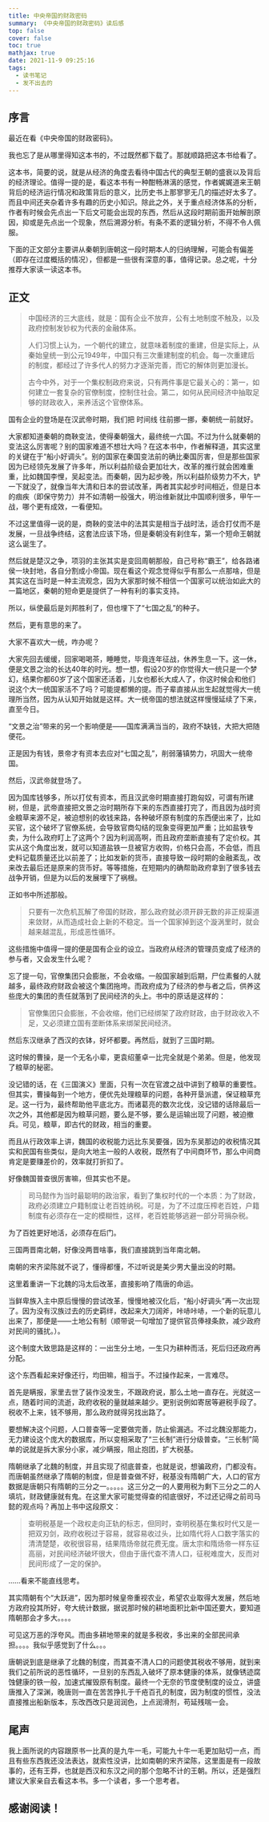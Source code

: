 ```yaml
---
title: 中央帝国的财政密码
summary: 《中央帝国的财政密码》读后感
top: false
cover: false
toc: true
mathjax: true
date: 2021-11-9 09:25:16
tags:
  - 读书笔记
  - 发不出去的
---
```


## 序言

最近在看《中央帝国的财政密码》。

我也忘了是从哪里得知这本书的，不过既然都下载了。那就顺路把这本书给看了。

这本书，简要的说，就是从经济的角度去看待中国古代的典型王朝的盛衰以及背后的经济理论。值得一提的是，看这本书有一种酣畅淋漓的感觉，作者娓娓道来王朝背后的经济运行情况和政策背后的意义，比历史书上那寥寥无几的描述好太多了。而且中间还夹杂着许多有趣的历史小知识。除此之外，关于重点经济体系的分析，作者有时候会先点出一下后文可能会出现的东西，然后从这段时期前面开始解剖原因，抑或是先点出一个现象，然后溯源分析。有条不紊的逻辑分析，不得不令人佩服。

下面的正文部分主要讲从秦朝到唐朝这一段时期本人的归纳理解，可能会有偏差（即存在过度概括的情况），但都是一些很有深意的事，值得记录。总之呢，十分推荐大家读一读这本书。

## 正文

>中国经济的三大底线，就是：国有企业不放弃，公有土地制度不触及，以及政府控制发钞权为代表的金融体系。
>
>人们习惯上认为，一个朝代的建立，就意味着制度的重建，但是实际上，从秦始皇统一到公元1949年，中国只有三次重建制度的机会。每一次重建后的制度，都经过了许多代人的努力才逐渐完善，而它的解体则更加漫长。
>
>古今中外，对于一个集权制政府来说，只有两件事是它最关心的：第一，如何建立一套复杂的官僚制度，控制住社会。第二，如何从民间经济中抽取足够的财政收入，来养活这个官僚体系。

国有企业的登场是在汉武帝时期，我们把 时间线 往前挪一挪，秦朝统一前就好。

大家都知道秦朝的商鞅变法，使得秦朝强大，最终统一六国。不过为什么就秦朝的变法这么厉害呢？别的国家难道不想壮大吗？在这本书中，作者解释道，其实这里的关键在于“船小好调头”。别的国家在秦国变法前的确比秦国厉害，但是那些国家因为已经领先发展了许多年，所以利益阶级会更加壮大，改革的推行就会困难重重，比如魏国李悝，吴起变法。而秦朝，因为起步晚，所以利益阶级势力不大，铲一下就没了，就像当年大清和日本的尝试改革，两者其实起步时间相近，但是日本的痼疾（即保守势力）并不如清朝一般强大，明治维新就比中国顺利很多，甲午一战，哪个更有成效，一看便知。

不过这里值得一说的是，商鞅的变法中的法其实是相当于战时法，适合打仗而不是发展，一旦战争终结，这套法应该下场，但是秦朝没有刹住车，第一个短命王朝就这么诞生了。

然后就是楚汉之争，项羽的主张其实是变回周朝那般，自己号称“霸王”，给各路诸侯一块封地，各自分割成小帝国。现在看这个观念觉得似乎有那么一点那啥，但是其实这在当时是一种主流观念，因为大家那时候不相信一个国家可以统治如此大的一篇地区，秦朝的短命更是提供了一种有利的事实支持。

所以，纵使最后是刘邦胜利了，但也埋下了“七国之乱”的种子。

然后，更有意思的来了。

大家不喜欢大一统，咋办呢？

大家先回去缓缓，回家喝喝茶，睡睡觉，毕竟连年征战，休养生息一下。这一休，便是文景之治的长达40年的时光。想一想，假设20岁的你觉得大一统只是一个梦幻，结果你都60岁了这个国家还活着，儿女也都长大成人了，你这时候会和他们说这个大一统国家活不了吗？可能提都懒的提。而子辈直接从出生起就觉得大一统理所当然，因为从认知开始就是这样。大一统帝国的想法就这样慢慢延续了下来，直至今日。

“文景之治”带来的另一个影响便是——国库满满当当的，政府不缺钱，大把大把随便花。

正是因为有钱，景帝才有资本去应对“七国之乱”，削弱藩镇势力，巩固大一统帝国。

然后，汉武帝就登场了。

因为国库钱够多，所以打仗有资本，而且汉武帝时期直接打跑匈奴，可谓有所建树，但是，武帝直接把文景之治时期所存下来的东西直接打完了，而且因为战时资金粮草来源不足，被迫想别的收钱来路，各种破坏原有制度的东西便出来了，比如买官，这个破坏了官僚系统，会导致官商勾结的现象变得更加严重；比如盐铁专卖，为什么政府盯上了这两个？因为利润高啊，而且政府垄断直接有了定价权。其实从这个角度出发，就可以知道盐铁一旦被官方收购，价格只会高，不会低，而且史料记载质量还比以前差了；比如发新的货币，直接导致一段时期的金融紊乱，改来改去最后还是原来的货币好。等等措施，在短期内的确帮助政府拿到了很多钱去战争开销，但是为以后的发展埋下了祸根。

正如书中所述那般。

>只要有一次危机瓦解了帝国的财政，那么政府就必须开辟无数的非正规渠道来敛财，从而造成社会上新的不稳定。当一个国家掉到这个漩涡里时，就会越来越混乱，形成恶性循环。

这些措施中值得一提的便是国有企业的设立。当政府从经济的管理员变成了经济的参与者，又会发生什么呢？

忘了提一句，官僚集团只会膨胀，不会收缩。一般国家越到后期，尸位素餐的人就越多，最终政府财政会被这个集团拖垮。而政府成为了经济的参与者之后，供养这些庞大的集团的责任就落到了民间经济的头上。书中的原话是这样的：

>官僚集团只会膨胀，不会收缩，他们已经绑架了政府财政，由于财政收入不足，又必须建立国有垄断体系来绑架民间经济。

然后东汉继承了西汉的衣钵，好坏都要。再然后，就到了三国时期。

这时候的曹操，是一个无名小辈，更袁绍董卓一比完全就是个弟弟。但是，他发现了粮草的秘密。

没记错的话，在《三国演义》里面，只有一次在官渡之战中讲到了粮草的重要性。但其实，曹操每到一个地方，便优先处理粮草的问题，各种开垦派遣，保证粮草充足。这一行为，最终帮助他平底北方。而诸葛亮的数次北伐，没记错的话除最后一次之外，其他都是因为粮草问题，要么是不够，要么是运输出现了问题，被迫撤兵。可见，粮草，即古代的财政，相当的重要。

而且从行政效率上讲，魏国的收税能力远比东吴要强，因为东吴那边的收税情况其实和民国有些类似，是向大地主一般的人收税，既然有了中间商环节，那么中间商肯定是要赚差价的，效率就打折扣了。

好像魏国普查很厉害嘛，但其实也不是。

>司马懿作为当时最聪明的政治家，看到了集权时代的一个本质：为了财政，政府必须建立户籍制度让老百姓纳税。可是，为了不过度压榨老百姓，户籍制度有必须存在一定的模糊性，这样，老百姓能够逃避一部分苛捐杂税。

为了百姓更好地活，必须存在后门。

三国两晋南北朝，好像没两晋啥事，我们直接跳到当年南北朝。

南朝的宋齐梁陈就不说了，懂得都懂，不过听说是美少男大量出没的时期。

这里着重讲一下北魏的冯太后改革，直接影响了隋唐的命运。

当鲜卑族入主中原后慢慢的尝试改革，慢慢地被汉化后，“船小好调头”再一次出现了。因为没有汉族过去的历史羁绊，改起来大刀阔斧，咔哧咔哧，一个新的玩意儿出来了，那便是——土地公有制（顺带说一句增加了提供官员俸禄条款，减少政府对民间的骚扰。）。

这个制度大致思路是这样的：一出生分土地，一生只为耕种而活，死后归还政府再分配。

这个东西看起来好像还行，均田嘛，相当于。不过操作起来，一言难尽。

首先是瞒报，家里去世了装作没发生，不跟政府说，那么土地一直存在。光就这一点，随着时间的流逝，政府收税的量就越来越少。更别说例如寄居等避税手段了。税收不上来，钱不够用，那么政府就得另找出路了。

要想解决这个问题，人口普查等一定要做完善，防止偷漏逃。不过北魏没那能力，无力建设这个庞大的数据库，所以变相采取了“三长制”进行分级普查。“三长制”简单的说就是拆大家分小家，减少瞒报，阻止抱团，扩大税基。

隋朝继承了北魏的制度，并且实现了彻底普查，也就是说，想骗政府，门都没有。而唐朝虽然继承了隋朝的制度，但是普查做不好，税基没有隋朝广大，人口的官方数据是唐朝只有隋朝的三分之一。。。。。这三分之一的人要用税为剩下三分之二的人填坑，财政健康就有鬼。在这里大家可能觉得查的彻底很好，不过还记得之前司马懿的观点吗？再加上书中这段原文：

>查明税基是一个政权走向正轨的标志，但同时，查明税基在集权时代又是一把双刃剑，政府收税过于容易，就容易收过头，比如隋代将人口数字落实的清清楚楚，收税很容易，结果隋炀帝就花费无度。唐太宗和隋炀帝一样东征高丽，对民间经济破坏很大，但由于唐代查不清人口，征税难度大，反而对民间形成了一定的保护。

......看来不能直线思考。

其实隋朝有个“大跃进”，因为那时候皇帝重视农业，希望农业取得大发展，然后地方政府投其所好，夸大统计数据，据说那时候的耕地面积比新中国还要大，要知道隋朝那会才多大。。。。

可见这万恶的浮夸风。而由多耕地带来的就是多税收，多出来的全部民间承担。。。。我似乎感觉到了什么。。。

唐朝说到底是继承了北魏的制度，而其查不清人口的问题使其税收不够用，就到来我们之前所说的恶性循环，一旦别的东西乱入破坏了原本健康的体系，就像锈迹腐蚀健康的铁一般，加速式摧毁原有制度。最终一个无奈的节度使制度的设立，讲盛唐推入了深渊，晚唐则一直在苦苦挣扎于千疮百孔的制度，因为制度的惯性，没法直接推出船新版本，东改西改只是润润色，上点润滑剂，苟延残喘一会。

## 尾声

我上面所说的内容跟原书一比真的是九牛一毛，可能九十牛一毛更加贴切一点，而且有些东西我还没法表达，就索性没讲，比如南朝的宋齐梁陈，这里面是有一段故事的，还有王莽，也就是西汉和东汉之间的那个忽略不计的王朝。所以，还是强烈建议大家亲自去看这本书。多一个读者，多一个思考者。

## 感谢阅读！
